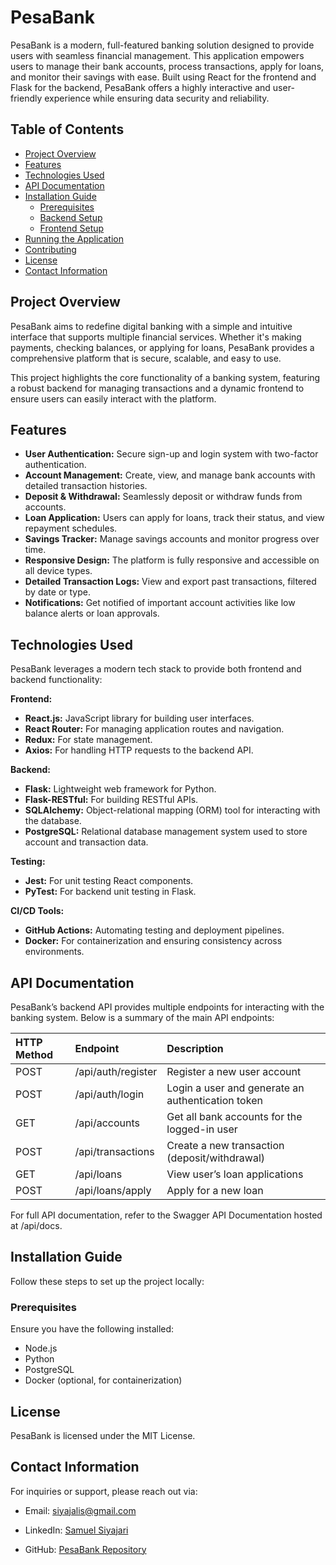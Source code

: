 # PesaBank

PesaBank is a modern, full-featured banking solution designed to provide users with seamless financial management. This application empowers users to manage their bank accounts, process transactions, apply for loans, and monitor their savings with ease. Built using React for the frontend and Flask for the backend, PesaBank offers a highly interactive and user-friendly experience while ensuring data security and reliability.

## Table of Contents

- [Project Overview](#project-overview)
- [Features](#features)
- [Technologies Used](#technologies-used)
- [API Documentation](#api-documentation)
- [Installation Guide](#installation-guide)
  - [Prerequisites](#prerequisites)
  - [Backend Setup](#backend-setup)
  - [Frontend Setup](#frontend-setup)
- [Running the Application](#running-the-application)
- [Contributing](#contributing)
- [License](#license)
- [Contact Information](#contact-information)

## Project Overview

PesaBank aims to redefine digital banking with a simple and intuitive interface that supports multiple financial services. Whether it's making payments, checking balances, or applying for loans, PesaBank provides a comprehensive platform that is secure, scalable, and easy to use.

This project highlights the core functionality of a banking system, featuring a robust backend for managing transactions and a dynamic frontend to ensure users can easily interact with the platform.

## Features

- **User Authentication:** Secure sign-up and login system with two-factor authentication.
- **Account Management:** Create, view, and manage bank accounts with detailed transaction histories.
- **Deposit & Withdrawal:** Seamlessly deposit or withdraw funds from accounts.
- **Loan Application:** Users can apply for loans, track their status, and view repayment schedules.
- **Savings Tracker:** Manage savings accounts and monitor progress over time.
- **Responsive Design:** The platform is fully responsive and accessible on all device types.
- **Detailed Transaction Logs:** View and export past transactions, filtered by date or type.
- **Notifications:** Get notified of important account activities like low balance alerts or loan approvals.

## Technologies Used

PesaBank leverages a modern tech stack to provide both frontend and backend functionality:

**Frontend:**

- **React.js:** JavaScript library for building user interfaces.
- **React Router:** For managing application routes and navigation.
- **Redux:** For state management.
- **Axios:** For handling HTTP requests to the backend API.

**Backend:**

- **Flask:** Lightweight web framework for Python.
- **Flask-RESTful:** For building RESTful APIs.
- **SQLAlchemy:** Object-relational mapping (ORM) tool for interacting with the database.
- **PostgreSQL:** Relational database management system used to store account and transaction data.

**Testing:**

- **Jest:** For unit testing React components.
- **PyTest:** For backend unit testing in Flask.

**CI/CD Tools:**

- **GitHub Actions:** Automating testing and deployment pipelines.
- **Docker:** For containerization and ensuring consistency across environments.

## API Documentation

PesaBank’s backend API provides multiple endpoints for interacting with the banking system. Below is a summary of the main API endpoints:

| HTTP Method | Endpoint                     | Description                                  |
| :---------- | :-------------------------- | :------------------------------------------- |
| POST        | /api/auth/register          | Register a new user account                  |
| POST        | /api/auth/login             | Login a user and generate an authentication token |
| GET         | /api/accounts                | Get all bank accounts for the logged-in user |
| POST        | /api/transactions           | Create a new transaction (deposit/withdrawal) |
| GET         | /api/loans                   | View user’s loan applications                |
| POST        | /api/loans/apply            | Apply for a new loan                         |

For full API documentation, refer to the Swagger API Documentation hosted at /api/docs.

## Installation Guide

Follow these steps to set up the project locally:

### Prerequisites

Ensure you have the following installed:

- Node.js
- Python
- PostgreSQL
- Docker (optional, for containerization)


## License

PesaBank is licensed under the MIT License.

## Contact Information

For inquiries or support, please reach out via:

- Email: siyajalis@gmail.com
- LinkedIn: [Samuel Siyajari](linkedin.com/in/samuel-siyajari-970365167) 

- GitHub: [PesaBank Repository](https://github.com/SamCodeCraft/Pesabank-frontend) 
